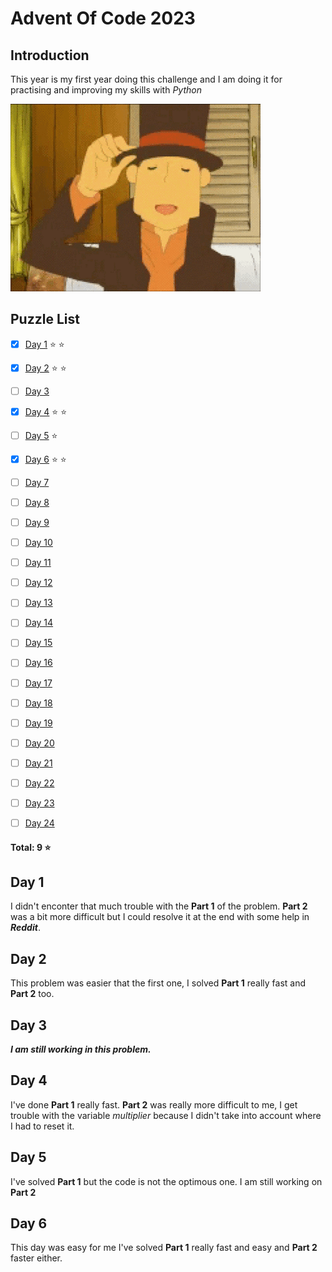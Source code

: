 # Advent Of Code 2023

## Introduction
This year is my first year doing this challenge and I am doing it for practising and improving my skills with *Python*

![Not avaible image](./layton.gif)



## Puzzle List
- [x] [Day 1](https://adventofcode.com/2023/day/1) :star: :star:
- [x] [Day 2](https://adventofcode.com/2023/day/2) :star: :star:
- [ ] [Day 3](https://adventofcode.com/2023/day/3)
- [x] [Day 4](https://adventofcode.com/2023/day/4) :star: :star:
- [ ] [Day 5](https://adventofcode.com/2023/day/5) :star:
- [x] [Day 6](https://adventofcode.com/2023/day/6) :star: :star:
- [ ] [Day 7](https://adventofcode.com/2023/day/7)
- [ ] [Day 8](https://adventofcode.com/2023/day/8)
- [ ] [Day 9](https://adventofcode.com/2023/day/9)
- [ ] [Day 10](https://adventofcode.com/2023/day/10)
- [ ] [Day 11](https://adventofcode.com/2023/day/11)
- [ ] [Day 12](https://adventofcode.com/2023/day/12)
- [ ] [Day 13](https://adventofcode.com/2023/day/13)
- [ ] [Day 14](https://adventofcode.com/2023/day/14)
- [ ] [Day 15](https://adventofcode.com/2023/day/15)
- [ ] [Day 16](https://adventofcode.com/2023/day/16)
- [ ] [Day 17](https://adventofcode.com/2023/day/17)
- [ ] [Day 18](https://adventofcode.com/2023/day/18)
- [ ] [Day 19](https://adventofcode.com/2023/day/19)
- [ ] [Day 20](https://adventofcode.com/2023/day/20)
- [ ] [Day 21](https://adventofcode.com/2023/day/21)
- [ ] [Day 22](https://adventofcode.com/2023/day/22)
- [ ] [Day 23](https://adventofcode.com/2023/day/23)
- [ ] [Day 24](https://adventofcode.com/2023/day/24)



#### Total: **9** :star:

## Day 1
I didn't enconter that much trouble with the **Part 1** of the problem. **Part 2** was a bit more difficult but I could resolve it at the end with some help in ***Reddit***.

## Day 2
This problem was easier that the first one, I solved **Part 1** really fast and **Part 2** too.

## Day 3
***I am still working in this problem.***


## Day 4
I've done **Part 1** really fast. **Part 2** was really more difficult to me, I get trouble with the variable *multiplier* because I didn't take into account where I had to reset it.

## Day 5
I've solved **Part 1** but the code is not the optimous one. I am still working on **Part 2**

## Day 6
This day was easy for me I've solved **Part 1** really fast and easy and **Part 2** faster either.